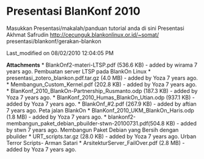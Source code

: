 # Presentasi BlanKonf 2010

Masukkan Presentasi/makalah/panduan tutorial anda di sini
Presentasi Akhmat Safrudin ​http://cecunguk.blankonlinux.or.id/~somat/
presentasi/blankonf/gerakan-blankon

Last_modified on 08/02/2010 12:04:05 PM

**Attachments**
    * BlankOnf2-materi-LTSP.pdf​ (536.6 KB) - added by wirama 7 years ago.
      Pembuatan server LTSP pada BlankOn Linux
    * presentasi_zotero_blankon.pdf.tar.gz​ (4.0 MB) - added by Yoza 7 years
      ago.
    * Membangun_Custom_Kernel.pdf​ (202.8 KB) - added by Yoza 7 years ago.
    * BlanKonf_2010_BlankOn-Partnership_Rusmanto.odp​ (187.3 KB) - added by
      Yoza 7 years ago.
    * BlanKonf_2010_Humas_BlankOn_Utian.odp​ (937.1 KB) - added by Yoza 7 years
      ago.
    * BlankOnf_#2.pdf​ (267.9 KB) - added by aftian 7 years ago. Peta jalan
      BlankOn
    * BlanKonf_2010_UKM_BlankOn_Haris.odp​ (1.8 MB) - added by Yoza 7 years
      ago.
    * blankonf2-membangun_paket_debian_pbuilder-stwn-20100731.pdf​ (504.8 KB) -
      added by stwn 7 years ago. Membangun Paket Debian yang Bersih dengan
      pbuilder
    * URT_scripts.tar.gz​ (28.0 KB) - added by Yoza 7 years ago. Urban Terror
      Scripts- Arman Satari
    * ArsitekturServer_FailOver.pdf​ (2.8 MB) - added by Yoza 7 years ago.

